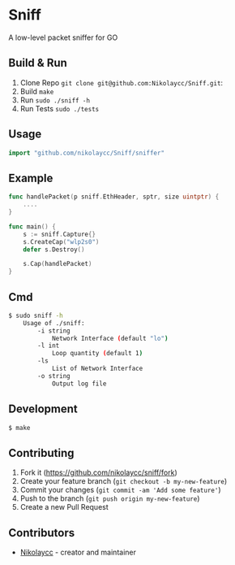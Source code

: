 # Sniff

A low-level packet sniffer for GO

## Build & Run

1. Clone Repo `git clone git@github.com:Nikolaycc/Sniff.git`:
2. Build `make`
3. Run `sudo ./sniff -h`
4. Run Tests `sudo ./tests`

## Usage

```go
import "github.com/nikolaycc/Sniff/sniffer"
```

## Example

```go
func handlePacket(p sniff.EthHeader, sptr, size uintptr) {
    ....
}

func main() {
    s := sniff.Capture{}
    s.CreateCap("wlp2s0")
    defer s.Destroy()

    s.Cap(handlePacket)
}
```

## Cmd

```bash
$ sudo sniff -h
    Usage of ./sniff:
        -i string
            Network Interface (default "lo")
        -l int
            Loop quantity (default 1)
        -ls
            List of Network Interface
        -o string
            Output log file
```

## Development

```bash
$ make
```

## Contributing

1. Fork it (<https://github.com/nikolaycc/sniff/fork>)
2. Create your feature branch (`git checkout -b my-new-feature`)
3. Commit your changes (`git commit -am 'Add some feature'`)
4. Push to the branch (`git push origin my-new-feature`)
5. Create a new Pull Request

## Contributors

- [Nikolaycc](https://github.com/nikolaycc) - creator and maintainer
